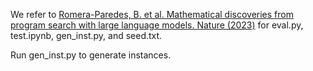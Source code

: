 We refer to [Romera-Paredes, B. et al. Mathematical discoveries from program search with large language models. Nature (2023)](https://github.com/google-deepmind/funsearch) for eval.py, test.ipynb, gen_inst.py, and seed.txt.

Run gen_inst.py to generate instances.